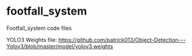 # footfall_system
Footfall_system code files

YOLO3 Weights file: https://github.com/patrick013/Object-Detection---Yolov3/blob/master/model/yolov3.weights
